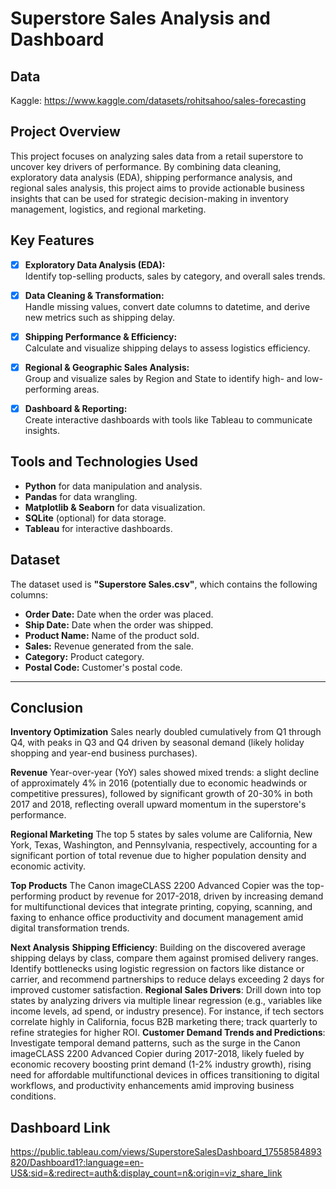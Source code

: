 # Superstore Sales Analysis and Dashboard

## Data
Kaggle: https://www.kaggle.com/datasets/rohitsahoo/sales-forecasting

## Project Overview
This project focuses on analyzing sales data from a retail superstore to uncover key drivers of performance. By combining data cleaning, exploratory data analysis (EDA), shipping performance analysis, and regional sales analysis, this project aims to provide actionable business insights that can be used for strategic decision-making in inventory management, logistics, and regional marketing.

## Key Features
- [x] **Exploratory Data Analysis (EDA):**  
  Identify top-selling products, sales by category, and overall sales trends.
  
- [x] **Data Cleaning & Transformation:**  
  Handle missing values, convert date columns to datetime, and derive new metrics such as shipping delay.

- [x] **Shipping Performance & Efficiency:**  
  Calculate and visualize shipping delays to assess logistics efficiency.

- [x] **Regional & Geographic Sales Analysis:**  
  Group and visualize sales by Region and State to identify high- and low-performing areas.

- [x] **Dashboard & Reporting:**  
Create interactive dashboards with tools like Tableau to communicate insights.

## Tools and Technologies Used
- **Python** for data manipulation and analysis.
- **Pandas** for data wrangling.
- **Matplotlib & Seaborn** for data visualization.
- **SQLite** (optional) for data storage.
- **Tableau** for interactive dashboards.

## Dataset
The dataset used is **"Superstore Sales.csv"**, which contains the following columns:
- **Order Date:** Date when the order was placed.
- **Ship Date:** Date when the order was shipped.
- **Product Name:** Name of the product sold.
- **Sales:** Revenue generated from the sale.
- **Category:** Product category.
- **Postal Code:** Customer's postal code.

---

## Conclusion
**Inventory Optimization**
Sales nearly doubled cumulatively from Q1 through Q4, with peaks in Q3 and Q4 driven by seasonal demand (likely holiday shopping and year-end business purchases).

**Revenue**
Year-over-year (YoY) sales showed mixed trends: a slight decline of approximately 4% in 2016 (potentially due to economic headwinds or competitive pressures), followed by significant growth of 20-30% in both 2017 and 2018, reflecting overall upward momentum in the superstore's performance.

**Regional Marketing**
The top 5 states by sales volume are California, New York, Texas, Washington, and Pennsylvania, respectively, accounting for a significant portion of total revenue due to higher population density and economic activity.

**Top Products**
The Canon imageCLASS 2200 Advanced Copier was the top-performing product by revenue for 2017-2018, driven by increasing demand for multifunctional devices that integrate printing, copying, scanning, and faxing to enhance office productivity and document management amid digital transformation trends.

**Next Analysis**
**Shipping Efficiency**: Building on the discovered average shipping delays by class, compare them against promised delivery ranges. Identify bottlenecks using logistic regression on factors like distance or carrier, and recommend partnerships to reduce delays exceeding 2 days for improved customer satisfaction.
**Regional Sales Drivers**: Drill down into top states by analyzing drivers via multiple linear regression (e.g., variables like income levels, ad spend, or industry presence). For instance, if tech sectors correlate highly in California, focus B2B marketing there; track quarterly to refine strategies for higher ROI.
**Customer Demand Trends and Predictions**: Investigate temporal demand patterns, such as the surge in the Canon imageCLASS 2200 Advanced Copier during 2017-2018, likely fueled by economic recovery boosting print demand (1-2% industry growth), rising need for affordable multifunctional devices in offices transitioning to digital workflows, and productivity enhancements amid improving business conditions.

## Dashboard Link
https://public.tableau.com/views/SuperstoreSalesDashboard_17558584893820/Dashboard1?:language=en-US&:sid=&:redirect=auth&:display_count=n&:origin=viz_share_link

